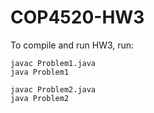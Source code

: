 # COP4520-HW3
To compile and run HW3, run:
```
javac Problem1.java
java Problem1

javac Problem2.java
java Problem2
```
